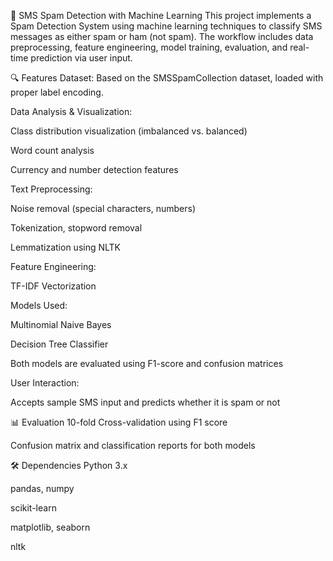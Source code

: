 📩 SMS Spam Detection with Machine Learning
This project implements a Spam Detection System using machine learning techniques to classify SMS messages as either spam or ham (not spam). The workflow includes data preprocessing, feature engineering, model training, evaluation, and real-time prediction via user input.

🔍 Features
Dataset: Based on the SMSSpamCollection dataset, loaded with proper label encoding.

Data Analysis & Visualization:

Class distribution visualization (imbalanced vs. balanced)

Word count analysis

Currency and number detection features

Text Preprocessing:

Noise removal (special characters, numbers)

Tokenization, stopword removal

Lemmatization using NLTK

Feature Engineering:

TF-IDF Vectorization

Models Used:

Multinomial Naive Bayes

Decision Tree Classifier

Both models are evaluated using F1-score and confusion matrices

User Interaction:

Accepts sample SMS input and predicts whether it is spam or not

📊 Evaluation
10-fold Cross-validation using F1 score

Confusion matrix and classification reports for both models

🛠️ Dependencies
Python 3.x

pandas, numpy

scikit-learn

matplotlib, seaborn

nltk
